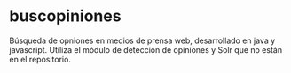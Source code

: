 # buscopiniones
Búsqueda de opniones en medios de prensa web, desarrollado en java y javascript.
Utiliza el módulo de detección de opiniones y Solr que no están en el repositorio.

